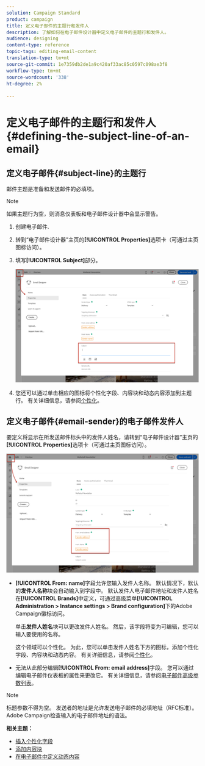 ```yaml
---
solution: Campaign Standard
product: campaign
title: 定义电子邮件的主题行和发件人
description: 了解如何在电子邮件设计器中定义电子邮件的主题行和发件人。
audience: designing
content-type: reference
topic-tags: editing-email-content
translation-type: tm+mt
source-git-commit: 1e7359db2de1a9c420af33ac85c0597c098ae3f8
workflow-type: tm+mt
source-wordcount: '338'
ht-degree: 2%

---
```



# 定义电子邮件的主题行和发件人{#defining-the-subject-line-of-an-email}

## 定义电子邮件{#subject-line}的主题行

邮件主题是准备和发送邮件的必填项。

>[!NOTE]
>
>如果主题行为空，则消息仪表板和电子邮件设计器中会显示警告。

1. 创建电子邮件.
1. 转到“电子邮件设计器”主页的&#x200B;**[!UICONTROL Properties]**&#x200B;选项卡（可通过主页图标访问）。
1. 填写&#x200B;**[!UICONTROL Subject]**&#x200B;部分。

   ![](assets/email_designer_subject.png)

1. 您还可以通过单击相应的图标将个性化字段、内容块和动态内容添加到主题行。 有关详细信息，请参阅[个性化](../../designing/using/personalization.md)。

## 定义电子邮件{#email-sender}的电子邮件发件人

要定义将显示在所发送邮件标头中的发件人姓名，请转到“电子邮件设计器”主页的&#x200B;**[!UICONTROL Properties]**&#x200B;选项卡（可通过主页图标访问）。

![](assets/delivery_content_edition16.png)

* **[!UICONTROL From: name]**&#x200B;字段允许您输入发件人名称。 默认情况下，默认的&#x200B;**发件人名称**&#x200B;块会自动输入到字段中。 默认发件人电子邮件地址和发件人姓名在&#x200B;**[!UICONTROL Brands]**&#x200B;中定义，可通过高级菜单&#x200B;**[!UICONTROL Administration > Instance settings > Brand configuration]**&#x200B;下的Adobe Campaign徽标访问。

   单击&#x200B;**发件人姓名**&#x200B;块可以更改发件人姓名。 然后，该字段将变为可编辑，您可以输入要使用的名称。

   这个领域可以个性化。 为此，您可以单击发件人姓名下方的图标，添加个性化字段、内容块和动态内容。 有关详细信息，请参阅[个性化](../../designing/using/personalization.md)。

* 无法从此部分编辑&#x200B;**[!UICONTROL From: email address]**&#x200B;字段。 您可以通过编辑电子邮件仪表板的属性来更改它。 有关详细信息，请参阅[电子邮件高级参数列表](../../administration/using/configuring-email-channel.md#advanced-parameters)。

>[!NOTE]
>
>标题参数不得为空。 发送者的地址是允许发送电子邮件的必填地址（RFC标准）。 Adobe Campaign检查输入的电子邮件地址的语法。

**相关主题：**

* [插入个性化字段](../../designing/using/personalization.md#inserting-a-personalization-field)
* [添加内容块](../../designing/using/personalization.md#adding-a-content-block)
* [在电子邮件中定义动态内容](../../designing/using/personalization.md#defining-dynamic-content-in-an-email)
